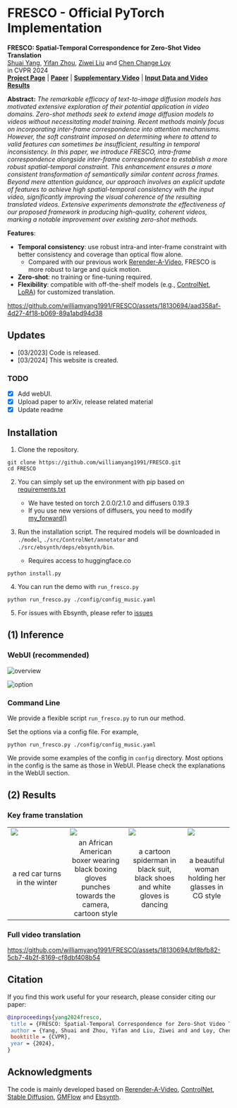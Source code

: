# FRESCO - Official PyTorch Implementation


**FRESCO: Spatial-Temporal Correspondence for Zero-Shot Video Translation**<br>
[Shuai Yang](https://williamyang1991.github.io/), [Yifan Zhou](https://zhouyifan.net/), [Ziwei Liu](https://liuziwei7.github.io/) and [Chen Change Loy](https://www.mmlab-ntu.com/person/ccloy/)<br>
in CVPR 2024 <br>
[**Project Page**]() | [**Paper**]() | [**Supplementary Video**]() | [**Input Data and Video Results**](https://drive.google.com/file/d/12BFx3hp8_jp9m0EmKpw-cus2SABPQx2Q/view?usp=sharing) <br>

**Abstract:** *The remarkable efficacy of text-to-image diffusion models has motivated extensive exploration of their potential application in video domains.
Zero-shot methods seek to extend image diffusion models to videos without necessitating model training.
Recent methods mainly focus on incorporating inter-frame correspondence into attention mechanisms. However, the soft constraint imposed on determining where to attend to valid features can sometimes be insufficient, resulting in temporal inconsistency.
In this paper, we introduce FRESCO, intra-frame correspondence alongside inter-frame correspondence to establish a more robust spatial-temporal constraint. This enhancement ensures a more consistent transformation of semantically similar content across frames. Beyond mere attention guidance, our approach involves an explicit update of features to achieve high spatial-temporal consistency with the input video, significantly improving the visual coherence of the resulting translated videos.
Extensive experiments demonstrate the effectiveness of our proposed framework in producing high-quality, coherent videos, marking a notable improvement over existing zero-shot methods.*

**Features**:<br>
- **Temporal consistency**: use robust intra-and inter-frame constraint with better consistency and coverage than optical flow alone.
    - Compared with our previous work [Rerender-A-Video](https://github.com/williamyang1991/Rerender_A_Video), FRESCO is more robust to large and quick motion.
- **Zero-shot**: no training or fine-tuning required.
- **Flexibility**: compatible with off-the-shelf models (e.g., [ControlNet](https://github.com/lllyasviel/ControlNet), [LoRA](https://civitai.com/)) for customized translation.



https://github.com/williamyang1991/FRESCO/assets/18130694/aad358af-4d27-4f18-b069-89a1abd94d38



## Updates
- [03/2023] Code is released.
- [03/2024] This website is created.

### TODO
- [x] Add webUI.
- [x] Upload paper to arXiv, release related material
- [x] Update readme

## Installation

1. Clone the repository. 

```shell
git clone https://github.com/williamyang1991/FRESCO.git
cd FRESCO
```

2. You can simply set up the environment with pip based on [requirements.txt](https://github.com/williamyang1991/FRESCO/blob/main/requirements.txt)
    - We have tested on torch 2.0.0/2.1.0 and diffusers 0.19.3
    - If you use new versions of diffusers, you need to modify [my_forward()](https://github.com/williamyang1991/FRESCO/blob/fb991262615665de88f7a8f2cc903d9539e1b234/src/diffusion_hacked.py#L496)

3. Run the installation script. The required models will be downloaded in `./model`, `./src/ControlNet/annotator` and `./src/ebsynth/deps/ebsynth/bin`.
    - Requires access to huggingface.co

```shell
python install.py
```

4. You can run the demo with `run_fresco.py`

```shell
python run_fresco.py ./config/config_music.yaml
```

5. For issues with Ebsynth, please refer to [issues](https://github.com/williamyang1991/Rerender_A_Video#issues)


## (1) Inference

### WebUI (recommended)

![overview](https://github.com/williamyang1991/FRESCO/assets/18130694/6ce5d54e-b020-4e43-95e7-72ab1783f482)

![option](https://github.com/williamyang1991/FRESCO/assets/18130694/72600758-1dff-4b7c-8f3f-65ee3909f8f6)

### Command Line

We provide a flexible script `run_fresco.py` to run our method.

Set the options via a config file. For example,
```shell
python run_fresco.py ./config/config_music.yaml
```
We provide some examples of the config in `config` directory.
Most options in the config is the same as those in WebUI.
Please check the explanations in the WebUI section.

## (2) Results

### Key frame translation

<table class="center">
<tr>
  <td><img src="https://github.com/williamyang1991/FRESCO/assets/18130694/e8d5776a-37c5-49ae-8ab4-15669df6f572" raw=true></td>
  <td><img src="https://github.com/williamyang1991/FRESCO/assets/18130694/8a792af6-555c-4e82-ac1e-5c2e1ee35fdb" raw=true></td>
  <td><img src="https://github.com/williamyang1991/FRESCO/assets/18130694/10f9a964-85ac-4433-84c5-1611a6c2c434" raw=true></td>
  <td><img src="https://github.com/williamyang1991/FRESCO/assets/18130694/0ec0fbf9-90dd-4d8b-964d-945b5f6687c2" raw=true></td>
</tr>
<tr>
  <td width=26.5% align="center">a red car turns in the winter</td>
  <td width=26.5% align="center">an African American boxer wearing black boxing gloves punches towards the camera, cartoon style</td>
  <td width=26.5% align="center">a cartoon spiderman in black suit, black shoes and white gloves is dancing</td>
  <td width=20.5% align="center">a beautiful woman holding her glasses in CG style</td>
</tr>
</table>


### Full video translation

https://github.com/williamyang1991/FRESCO/assets/18130694/bf8bfb82-5cb7-4b2f-8169-cf8dbf408b54

## Citation

If you find this work useful for your research, please consider citing our paper:

```bibtex
@inproceedings{yang2024fresco,
 title = {FRESCO: Spatial-Temporal Correspondence for Zero-Shot Video Translation},
 author = {Yang, Shuai and Zhou, Yifan and Liu, Ziwei and and Loy, Chen Change},
 booktitle = {CVPR},
 year = {2024},
}
```

## Acknowledgments

The code is mainly developed based on [Rerender-A-Video](https://github.com/williamyang1991/Rerender_A_Video), [ControlNet](https://github.com/lllyasviel/ControlNet), [Stable Diffusion](https://github.com/Stability-AI/stablediffusion), [GMFlow](https://github.com/haofeixu/gmflow) and [Ebsynth](https://github.com/jamriska/ebsynth).


